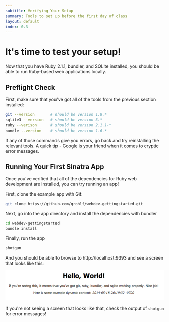 ```yaml
---
subtitle: Verifying Your Setup
summary: Tools to set up before the first day of class
layout: default
index: 0.3
---
```


# It's time to test your setup!

Now that you have Ruby 2.1.1, bundler, and SQLite installed, you should be able to run Ruby-based web applications locally. 

## Preflight Check
First, make sure that you've got all of the tools from the previous section installed:

```sh
git --version       # should be version 1.8.*
sqlite3 --version   # should be version 3.*
ruby --verison      # should be version 2.1.1-*
bundle --version    # should be version 1.6.*
```

If any of those commands give you errors, go back and try reinstalling the relevant tools. A quick tip - Google is your friend when it comes to cryptic error messages.

## Running Your First Sinatra App
Once you've verified that all of the dependencies for Ruby web development are installed, you can try running an app!

First, clone the example app with Git:

```sh
git clone https://github.com/qrohlf/webdev-gettingstarted.git
```

Next, go into the app directory and install the dependencies with bundler

```sh
cd webdev-gettingstarted
bundle install
```

Finally, run the app

```sh
shotgun
```

And you should be able to browse to http://localhost:9393 and see a screen that looks like this:

![](/images/gettingstarted.png)

If you're not seeing a screen that looks like that, check the output of `shotgun` for error messages!